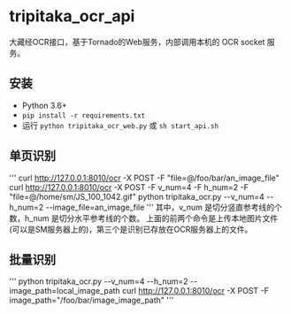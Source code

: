 # tripitaka_ocr_api

大藏经OCR接口，基于Tornado的Web服务，内部调用本机的 OCR socket 服务。

## 安装

- Python 3.6+
- `pip install -r requirements.txt`
- 运行 `python tripitaka_ocr_web.py` 或 `sh start_api.sh`

## 单页识别

'''
curl http://127.0.0.1:8010/ocr -X POST -F "file=@/foo/bar/an_image_file"
curl http://127.0.0.1:8010/ocr -X POST -F v_num=4 -F h_num=2 -F "file=@/home/sm/JS_100_1042.gif"
python tripitaka_ocr.py --v_num=4 --h_num=2 --image_file=an_image_file
'''
其中，v_num 是切分竖直参考线的个数，h_num 是切分水平参考线的个数。
上面的前两个命令是上传本地图片文件(可以是SM服务器上的)，第三个是识别已存放在OCR服务器上的文件。

## 批量识别

'''
python tripitaka_ocr.py --v_num=4 --h_num=2 --image_path=local_image_path
curl http://127.0.0.1:8010/ocr -X POST -F image_path="/foo/bar/image_image_path"
'''
